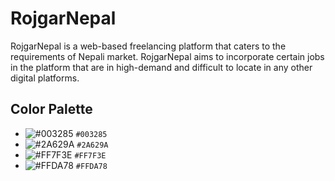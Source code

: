 # RojgarNepal

RojgarNepal is a web-based freelancing platform that caters to the requirements of Nepali market. RojgarNepal aims to incorporate certain jobs in the platform that are in high-demand and difficult to locate in any other digital platforms.

## Color Palette

- ![#003285](https://via.placeholder.com/15/003285/000000?text=+) `#003285`
- ![#2A629A](https://via.placeholder.com/15/2A629A/000000?text=+) `#2A629A`
- ![#FF7F3E](https://via.placeholder.com/15/FF7F3E/000000?text=+) `#FF7F3E`
- ![#FFDA78](https://via.placeholder.com/15/FFDA78/000000?text=+) `#FFDA78`









